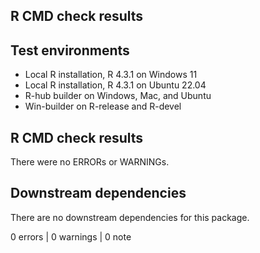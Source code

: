 ## R CMD check results
## Test environments
* Local R installation, R 4.3.1 on Windows 11
* Local R installation, R 4.3.1 on Ubuntu 22.04
* R-hub builder on Windows, Mac, and Ubuntu
* Win-builder on R-release and R-devel

## R CMD check results
There were no ERRORs or WARNINGs.

## Downstream dependencies
There are no downstream dependencies for this package.

0 errors | 0 warnings | 0 note

